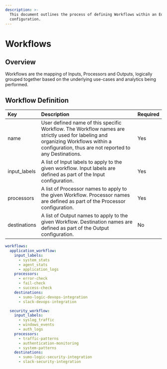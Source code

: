 ```yaml
---
description: >-
  This document outlines the process of defining Workflows within an Edge Delta
  configuration.
---
```


# Workflows

## Overview

Workflows are the mapping of Inputs, Processors and Outputs, logically grouped together based on the underlying use-cases and analytics being performed.

## Workflow Definition

| Key | Description | Required |
| :--- | :--- | :--- |
| name | User defined name of this specific Workflow. The Workflow names are strictly used for labeling and organizing Workflows within a configuration, thus are not reported to any Destinations.  | Yes |
| input\_labels | A list of Input labels to apply to the given workflow. Input labels are defined as part of the Input configuration.  | Yes |
| processors | A list of Processor names to apply to the given Workflow. Processor names are defined as part of the Processor configuration.  | Yes |
| destinations | A list of Output names to apply to the given Workflow. Destination names are defined as part of the Output configuration.  | No |

```yaml
workflows:
  application_workflow:
    input_labels:
      - system_stats
      - agent_stats
      - application_logs
    processors:
      - error-check
      - fail-check
      - success-check
    destinations:
      - sumo-logic-devops-integration
      - slack-devops-integration

  security_workflow:
    input_labels:
      - syslog_traffic
      - windows_events
      - auth_logs
    processors:
      - traffic-patterns
      - authentication-monitoring
      - system-patterns
    destinations:
      - sumo-logic-security-integration
      - slack-security-integration
```

